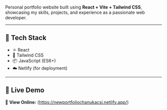 Personal portfolio website built using **React + Vite + Tailwind CSS**, showcasing my skills, projects, and experience as a passionate web developer.

---

## 🧰 Tech Stack

- ⚛️ React  
- 🎨 Tailwind CSS  
- 📦 JavaScript (ES6+)  
- ☁️ Netlify (for deployment)

---

## 🚀 Live Demo

🔗 **View Online:** (https://newportfoliochanukacsj.netlify.app/)

